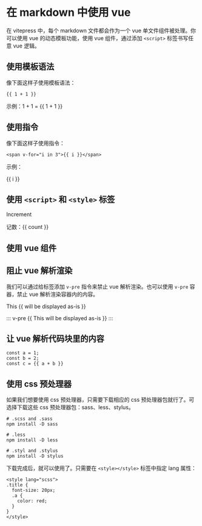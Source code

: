 # 在 markdown 中使用 vue


在 vitepress 中，每个 markdown 文件都会作为一个 vue 单文件组件被处理。你可以使用 vue 的动态模板功能，使用 vue 组件，通过添加 `<script>` 标签书写任意 vue 逻辑。


## 使用模板语法

像下面这样子使用模板语法：
```
{{ 1 + 1 }}
```
示例：1 + 1 = {{ 1 + 1 }}

## 使用指令

像下面这样子使用指令：
```
<span v-for="i in 3">{{ i }}</span>
```
示例：

<div v-for="i in 3">
  <span>{{ i }}</span>
</div>

## 使用 `<script>` 和 `<style>` 标签


<script setup>
import { ref } from 'vue'
import demo from './components/demo.vue'

const count = ref(0)

const a = 1;
const b = 2;
</script>

<div :class="$style['a-button']" @click="count++">Increment</div>

记数：{{ count }}

<style module>
.a-button {
  border: 1px solid red;
}
</style>

## 使用 vue 组件

<demo />

## 阻止 vue 解析渲染
我们可以通过给标签添加 `v-pre` 指令来禁止 vue 解析渲染。也可以使用 `v-pre` 容器，禁止 vue 解析渲染容器内的内容。

<!-- ```md
This <span v-pre>{{ will be displayed as-is }}</span>
```
或者
```md
::: v-pre
{{ This will be displayed as-is }}
:::
``` -->

This <span v-pre>{{ will be displayed as-is }}</span>

::: v-pre
{{ This will be displayed as-is }}
:::

## 让 vue 解析代码块里的内容

```js-vue
const a = 1;
const b = 2;
const c = {{ a + b }}
```

## 使用 css 预处理器

如果我们想要使用 css 预处理器，只需要下载相应的 css 预处理器包就行了。可选择下载这些 css 预处理器包：sass、less、stylus。

```shell
# .scss and .sass
npm install -D sass

# .less
npm install -D less

# .styl and .stylus
npm install -D stylus
```

下载完成后，就可以使用了。只需要在 `<style></style>` 标签中指定 lang 属性：
````vue
<style lang="scss">
.title {
  font-size: 20px;
  .a {
    color: red;
  }
}
</style>
````